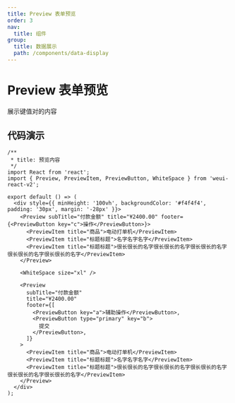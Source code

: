 ```yaml
---
title: Preview 表单预览
order: 3
nav:
  title: 组件
group:
  title: 数据展示
  path: /components/data-display
---
```


# Preview 表单预览

展示键值对的内容

## 代码演示

```tsx
/**
 * title: 预览内容
 */
import React from 'react';
import { Preview, PreviewItem, PreviewButton, WhiteSpace } from 'weui-react-v2';

export default () => (
  <div style={{ minHeight: '100vh', backgroundColor: '#f4f4f4', padding: '30px', margin: '-28px' }}>
    <Preview subTitle="付款金额" title="¥2400.00" footer={<PreviewButton key="c">操作</PreviewButton>}>
      <PreviewItem title="商品">电动打单机</PreviewItem>
      <PreviewItem title="标题标题">名字名字名字</PreviewItem>
      <PreviewItem title="标题标题">很长很长的名字很长很长的名字很长很长的名字很长很长的名字很长很长的名字</PreviewItem>
    </Preview>

    <WhiteSpace size="xl" />

    <Preview
      subTitle="付款金额"
      title="¥2400.00"
      footer={[
        <PreviewButton key="a">辅助操作</PreviewButton>,
        <PreviewButton type="primary" key="b">
          提交
        </PreviewButton>,
      ]}
    >
      <PreviewItem title="商品">电动打单机</PreviewItem>
      <PreviewItem title="标题标题">名字名字名字</PreviewItem>
      <PreviewItem title="标题标题">很长很长的名字很长很长的名字很长很长的名字很长很长的名字很长很长的名字</PreviewItem>
    </Preview>
  </div>
);
```

<API src="../../../src/Preview/Preview.tsx"></API>
<API src="../../../src/Preview/PreviewButton.tsx"></API>
<API src="../../../src/Preview/PreviewItem.tsx"></API>
